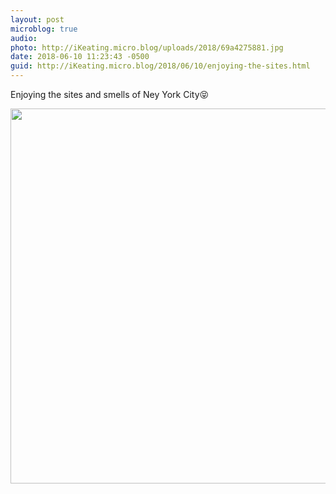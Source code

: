 ```yaml
---
layout: post
microblog: true
audio: 
photo: http://iKeating.micro.blog/uploads/2018/69a4275881.jpg
date: 2018-06-10 11:23:43 -0500
guid: http://iKeating.micro.blog/2018/06/10/enjoying-the-sites.html
---
```

Enjoying the sites and smells of Ney York City😝

<img src="http://iKeating.micro.blog/uploads/2018/69a4275881.jpg" width="600" height="600" />

